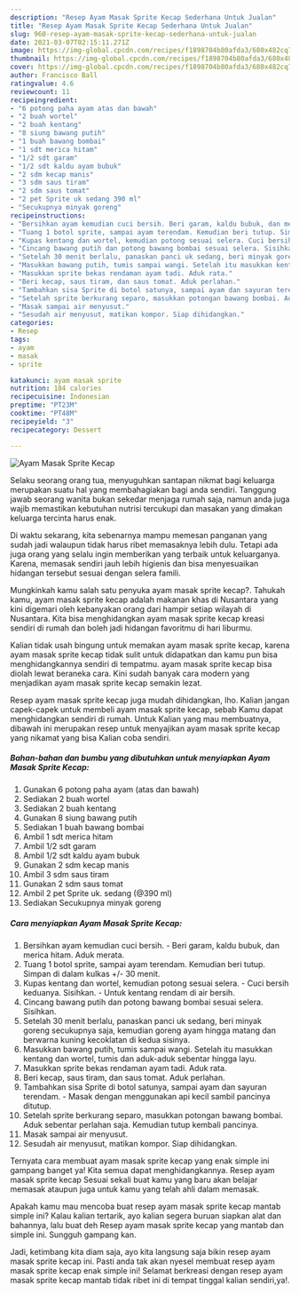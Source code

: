 ```yaml
---
description: "Resep Ayam Masak Sprite Kecap Sederhana Untuk Jualan"
title: "Resep Ayam Masak Sprite Kecap Sederhana Untuk Jualan"
slug: 960-resep-ayam-masak-sprite-kecap-sederhana-untuk-jualan
date: 2021-03-07T02:15:11.271Z
image: https://img-global.cpcdn.com/recipes/f1898704b80afda3/680x482cq70/ayam-masak-sprite-kecap-foto-resep-utama.jpg
thumbnail: https://img-global.cpcdn.com/recipes/f1898704b80afda3/680x482cq70/ayam-masak-sprite-kecap-foto-resep-utama.jpg
cover: https://img-global.cpcdn.com/recipes/f1898704b80afda3/680x482cq70/ayam-masak-sprite-kecap-foto-resep-utama.jpg
author: Francisco Ball
ratingvalue: 4.6
reviewcount: 11
recipeingredient:
- "6 potong paha ayam atas dan bawah"
- "2 buah wortel"
- "2 buah kentang"
- "8 siung bawang putih"
- "1 buah bawang bombai"
- "1 sdt merica hitam"
- "1/2 sdt garam"
- "1/2 sdt kaldu ayam bubuk"
- "2 sdm kecap manis"
- "3 sdm saus tiram"
- "2 sdm saus tomat"
- "2 pet Sprite uk sedang 390 ml"
- "Secukupnya minyak goreng"
recipeinstructions:
- "Bersihkan ayam kemudian cuci bersih. Beri garam, kaldu bubuk, dan merica hitam. Aduk merata."
- "Tuang 1 botol sprite, sampai ayam terendam. Kemudian beri tutup. Simpan di dalam kulkas +/- 30 menit."
- "Kupas kentang dan wortel, kemudian potong sesuai selera. Cuci bersih keduanya. Sisihkan.  Untuk kentang rendam di air bersih."
- "Cincang bawang putih dan potong bawang bombai sesuai selera. Sisihkan."
- "Setelah 30 menit berlalu, panaskan panci uk sedang, beri minyak goreng secukupnya saja, kemudian goreng ayam hingga matang dan berwarna kuning kecoklatan di kedua sisinya."
- "Masukkan bawang putih, tumis sampai wangi. Setelah itu masukkan kentang dan wortel, tumis dan aduk-aduk sebentar hingga layu."
- "Masukkan sprite bekas rendaman ayam tadi. Aduk rata."
- "Beri kecap, saus tiram, dan saus tomat. Aduk perlahan."
- "Tambahkan sisa Sprite di botol satunya, sampai ayam dan sayuran terendam.  Masak dengan menggunakan api kecil sambil pancinya ditutup."
- "Setelah sprite berkurang separo, masukkan potongan bawang bombai. Aduk sebentar perlahan saja. Kemudian tutup kembali pancinya."
- "Masak sampai air menyusut."
- "Sesudah air menyusut, matikan kompor. Siap dihidangkan."
categories:
- Resep
tags:
- ayam
- masak
- sprite

katakunci: ayam masak sprite 
nutrition: 184 calories
recipecuisine: Indonesian
preptime: "PT23M"
cooktime: "PT48M"
recipeyield: "3"
recipecategory: Dessert

---
```



![Ayam Masak Sprite Kecap](https://img-global.cpcdn.com/recipes/f1898704b80afda3/680x482cq70/ayam-masak-sprite-kecap-foto-resep-utama.jpg)

Selaku seorang orang tua, menyuguhkan santapan nikmat bagi keluarga merupakan suatu hal yang membahagiakan bagi anda sendiri. Tanggung jawab seorang  wanita bukan sekedar menjaga rumah saja, namun anda juga wajib memastikan kebutuhan nutrisi tercukupi dan masakan yang dimakan keluarga tercinta harus enak.

Di waktu  sekarang, kita sebenarnya mampu memesan panganan yang sudah jadi walaupun tidak harus ribet memasaknya lebih dulu. Tetapi ada juga orang yang selalu ingin memberikan yang terbaik untuk keluarganya. Karena, memasak sendiri jauh lebih higienis dan bisa menyesuaikan hidangan tersebut sesuai dengan selera famili. 



Mungkinkah kamu salah satu penyuka ayam masak sprite kecap?. Tahukah kamu, ayam masak sprite kecap adalah makanan khas di Nusantara yang kini digemari oleh kebanyakan orang dari hampir setiap wilayah di Nusantara. Kita bisa menghidangkan ayam masak sprite kecap kreasi sendiri di rumah dan boleh jadi hidangan favoritmu di hari liburmu.

Kalian tidak usah bingung untuk memakan ayam masak sprite kecap, karena ayam masak sprite kecap tidak sulit untuk didapatkan dan kamu pun bisa menghidangkannya sendiri di tempatmu. ayam masak sprite kecap bisa diolah lewat beraneka cara. Kini sudah banyak cara modern yang menjadikan ayam masak sprite kecap semakin lezat.

Resep ayam masak sprite kecap juga mudah dihidangkan, lho. Kalian jangan capek-capek untuk membeli ayam masak sprite kecap, sebab Kamu dapat menghidangkan sendiri di rumah. Untuk Kalian yang mau membuatnya, dibawah ini merupakan resep untuk menyajikan ayam masak sprite kecap yang nikamat yang bisa Kalian coba sendiri.

<!--inarticleads1-->

##### Bahan-bahan dan bumbu yang dibutuhkan untuk menyiapkan Ayam Masak Sprite Kecap:

1. Gunakan 6 potong paha ayam (atas dan bawah)
1. Sediakan 2 buah wortel
1. Sediakan 2 buah kentang
1. Gunakan 8 siung bawang putih
1. Sediakan 1 buah bawang bombai
1. Ambil 1 sdt merica hitam
1. Ambil 1/2 sdt garam
1. Ambil 1/2 sdt kaldu ayam bubuk
1. Gunakan 2 sdm kecap manis
1. Ambil 3 sdm saus tiram
1. Gunakan 2 sdm saus tomat
1. Ambil 2 pet Sprite uk. sedang (@390 ml)
1. Sediakan Secukupnya minyak goreng




<!--inarticleads2-->

##### Cara menyiapkan Ayam Masak Sprite Kecap:

1. Bersihkan ayam kemudian cuci bersih. - Beri garam, kaldu bubuk, dan merica hitam. Aduk merata.
1. Tuang 1 botol sprite, sampai ayam terendam. Kemudian beri tutup. Simpan di dalam kulkas +/- 30 menit.
1. Kupas kentang dan wortel, kemudian potong sesuai selera. - Cuci bersih keduanya. Sisihkan.  - Untuk kentang rendam di air bersih.
1. Cincang bawang putih dan potong bawang bombai sesuai selera. Sisihkan.
1. Setelah 30 menit berlalu, panaskan panci uk sedang, beri minyak goreng secukupnya saja, kemudian goreng ayam hingga matang dan berwarna kuning kecoklatan di kedua sisinya.
1. Masukkan bawang putih, tumis sampai wangi. Setelah itu masukkan kentang dan wortel, tumis dan aduk-aduk sebentar hingga layu.
1. Masukkan sprite bekas rendaman ayam tadi. Aduk rata.
1. Beri kecap, saus tiram, dan saus tomat. Aduk perlahan.
1. Tambahkan sisa Sprite di botol satunya, sampai ayam dan sayuran terendam.  - Masak dengan menggunakan api kecil sambil pancinya ditutup.
1. Setelah sprite berkurang separo, masukkan potongan bawang bombai. Aduk sebentar perlahan saja. Kemudian tutup kembali pancinya.
1. Masak sampai air menyusut.
1. Sesudah air menyusut, matikan kompor. Siap dihidangkan.




Ternyata cara membuat ayam masak sprite kecap yang enak simple ini gampang banget ya! Kita semua dapat menghidangkannya. Resep ayam masak sprite kecap Sesuai sekali buat kamu yang baru akan belajar memasak ataupun juga untuk kamu yang telah ahli dalam memasak.

Apakah kamu mau mencoba buat resep ayam masak sprite kecap mantab simple ini? Kalau kalian tertarik, ayo kalian segera buruan siapkan alat dan bahannya, lalu buat deh Resep ayam masak sprite kecap yang mantab dan simple ini. Sungguh gampang kan. 

Jadi, ketimbang kita diam saja, ayo kita langsung saja bikin resep ayam masak sprite kecap ini. Pasti anda tak akan nyesel membuat resep ayam masak sprite kecap enak simple ini! Selamat berkreasi dengan resep ayam masak sprite kecap mantab tidak ribet ini di tempat tinggal kalian sendiri,ya!.

